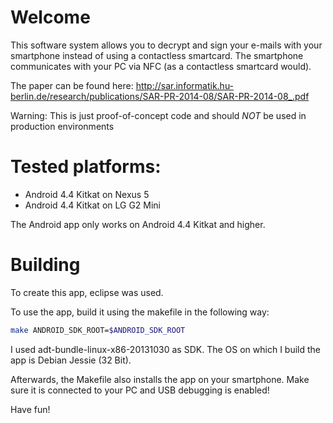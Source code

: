 # Welcome

This software system allows you to decrypt and sign your e-mails with your smartphone instead of using a contactless smartcard. The smartphone communicates with your PC via NFC (as a contactless smartcard would).

The paper can be found here:
http://sar.informatik.hu-berlin.de/research/publications/SAR-PR-2014-08/SAR-PR-2014-08_.pdf

Warning: This is just proof-of-concept code and should _NOT_ be used in
production environments

# Tested platforms:

* Android 4.4 Kitkat on Nexus 5
* Android 4.4 Kitkat on LG G2 Mini

The Android app only works on Android 4.4 Kitkat and higher.

# Building

To create this app, eclipse was used.

To use the app, build it using the makefile in the following way:

```sh
make ANDROID_SDK_ROOT=$ANDROID_SDK_ROOT
```

I used adt-bundle-linux-x86-20131030 as SDK. The OS on which I build the app is Debian Jessie (32 Bit).

Afterwards, the Makefile also installs the app on your smartphone. Make sure it is connected to your PC and USB debugging is enabled!

Have fun!